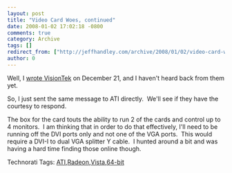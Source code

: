 ```yaml
---
layout: post
title: "Video Card Woes, continued"
date: 2008-01-02 17:02:18 -0800
comments: true
category: Archive
tags: []
redirect_from: ["http://jeffhandley.com/archive/2008/01/02/video-card-woes-continued.aspx"].aspx
author: 0
---
```

<!-- more -->
<p>Well, I <a href="http://blog.jeffhandley.com/archive/2007/12/21/video-card-woes.aspx" target="_blank">wrote VisionTek</a> on December 21, and I haven't heard back from them yet.</p>  <p>So, I just sent the same message to ATI directly.  We'll see if they have the courtesy to respond.</p>  <p>The box for the card touts the ability to run 2 of the cards and control up to 4 monitors.  I am thinking that in order to do that effectively, I'll need to be running off the DVI ports only and not one of the VGA ports.  This would require a DVI-I to dual VGA splitter Y cable.  I hunted around a bit and was having a hard time finding those online though.</p>  <div class="wlWriterSmartContent" id="scid:0767317B-992E-4b12-91E0-4F059A8CECA8:b43c43b3-042a-4a90-a861-9cb1d1195540" style="padding-right: 0px; display: inline; padding-left: 0px; padding-bottom: 0px; margin: 0px; padding-top: 0px">Technorati Tags: <a href="http://technorati.com/tags/ATI" rel="tag">ATI</a>,<a href="http://technorati.com/tags/Radeon" rel="tag">Radeon</a>,<a href="http://technorati.com/tags/Vista" rel="tag">Vista</a>,<a href="http://technorati.com/tags/64-bit" rel="tag">64-bit</a></div>

